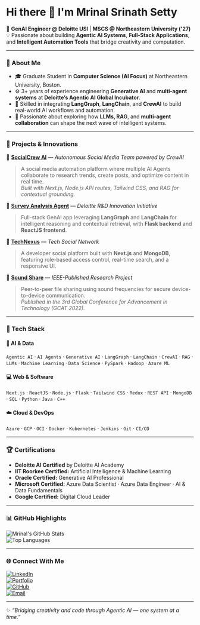 # Hi there 👋 I'm Mrinal Srinath Setty  

🚀 **GenAI Engineer @ Deloitte USI** | **MSCS @ Northeastern University ('27)**  
💡 Passionate about building **Agentic AI Systems**, **Full-Stack Applications**, and **Intelligent Automation Tools** that bridge creativity and computation.  

---

### 🧭 About Me  
- 🎓 Graduate Student in **Computer Science (AI Focus)** at Northeastern University, Boston.  
- ⚙️ 3+ years of experience engineering **Generative AI** and **multi-agent systems** at **Deloitte’s Agentic AI Global Incubator**.  
- 🧩 Skilled in integrating **LangGraph**, **LangChain**, and **CrewAI** to build real-world AI workflows and automation.  
- 🧠 Passionate about exploring how **LLMs, RAG**, and **multi-agent collaboration** can shape the next wave of intelligent systems.  

---

### 🧩 Projects & Innovations  

🔹 **[SocialCrew AI](#)** — *Autonomous Social Media Team powered by CrewAI*  
> A social media automation platform where multiple AI Agents collaborate to research trends, create posts, and optimize content in real time.  
> *Built with Next.js, Node.js API routes, Tailwind CSS, and RAG for contextual grounding.*

🔹 **[Survey Analysis Agent](#)** — *Deloitte R&D Innovation Initiative*  
> Full-stack GenAI app leveraging **LangGraph** and **LangChain** for intelligent reasoning and contextual retrieval, with **Flask backend** and **ReactJS frontend**.

🔹 **[TechNexus](#)** — *Tech Social Network*  
> A developer social platform built with **Next.js** and **MongoDB**, featuring role-based access control, real-time search, and a responsive UI.

🔹 **[Sound Share](https://ieeexplore.ieee.org/document/9972172)** — *IEEE-Published Research Project*  
> Peer-to-peer file sharing using sound frequencies for secure device-to-device communication.  
> *Published in the 3rd Global Conference for Advancement in Technology (GCAT 2022).*

---

### 🧠 Tech Stack  

#### 🧩 AI & Data  
`Agentic AI` · `AI Agents` · `Generative AI` · `LangGraph` · `LangChain` · `CrewAI` · `RAG` · `LLMs` · `Machine Learning` · `Data Science` · `PySpark` · `Hadoop` · `Azure ML`

#### 💻 Web & Software  
`Next.js` · `ReactJS` · `Node.js` · `Flask` · `Tailwind CSS` · `Redux` · `REST API` · `MongoDB` · `SQL` · `Python` · `Java` · `C++`

#### ☁️ Cloud & DevOps  
`Azure` · `GCP` · `OCI` · `Docker` · `Kubernetes` · `Jenkins` · `Git` · `CI/CD`

---

### 🏆 Certifications  
- **Deloitte AI Certified** by Deloitte AI Academy  
- **IIT Roorkee Certified:** Artificial Intelligence & Machine Learning  
- **Oracle Certified:** Generative AI Professional  
- **Microsoft Certified:** Azure Data Scientist · Azure Data Engineer · AI & Data Fundamentals  
- **Google Certified:** Digital Cloud Leader  

---

### 📊 GitHub Highlights  

![Mrinal's GitHub Stats](https://github-readme-stats.vercel.app/api?username=mrinalsetty&show_icons=true&theme=radical)  
![Top Languages](https://github-readme-stats.vercel.app/api/top-langs/?username=mrinalsetty&layout=compact&theme=radical)  

---

### 🌐 Connect With Me  
[![LinkedIn](https://img.shields.io/badge/LinkedIn-0077B5?logo=linkedin&logoColor=white)](https://linkedin.com/in/mrinalsetty)  
[![Portfolio](https://img.shields.io/badge/Website-mrinalsetty.com-blue)](https://mrinalsetty.com)  
[![GitHub](https://img.shields.io/badge/GitHub-100000?logo=github&logoColor=white)](https://github.com/mrinalsetty)  
[![Email](https://img.shields.io/badge/Email-mrinalsetty2000@gmail.com-red)](mailto:mrinalsetty2000@gmail.com)

---

✨ *“Bridging creativity and code through Agentic AI — one system at a time.”*
